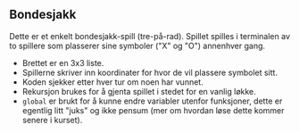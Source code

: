 ## Bondesjakk

Dette er et enkelt bondesjakk-spill (tre-på-rad). 
Spillet spilles i terminalen av to spillere som plasserer sine symboler ("X" og "O") annenhver gang.  

- Brettet er en 3x3 liste.  
- Spillerne skriver inn koordinater for hvor de vil plassere symbolet sitt.  
- Koden sjekker etter hver tur om noen har vunnet.  
- Rekursjon brukes for å gjenta spillet i stedet for en vanlig løkke.  
- `global` er brukt for å kunne endre variabler utenfor funksjoner, dette er egentlig litt "juks" og ikke pensum (mer om hvordan løse dette kommer senere i kurset).  
